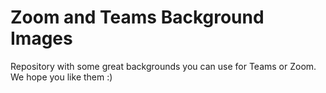 # Zoom and Teams Background Images

Repository with some great backgrounds you can use for Teams or Zoom. We hope you like them :)
